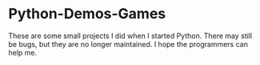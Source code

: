 # Python-Demos-Games
These are some small projects I did when I started Python. There may still be bugs, but they are no longer maintained. I hope the programmers can help me.
